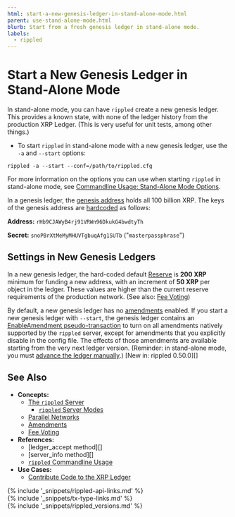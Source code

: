 ```yaml
---
html: start-a-new-genesis-ledger-in-stand-alone-mode.html
parent: use-stand-alone-mode.html
blurb: Start from a fresh genesis ledger in stand-alone mode.
labels:
  - rippled
---
```

# Start a New Genesis Ledger in Stand-Alone Mode

In stand-alone mode, you can have `rippled` create a new genesis ledger. This provides a known state, with none of the ledger history from the production XRP Ledger. (This is very useful for unit tests, among other things.)

* To start `rippled` in stand-alone mode with a new genesis ledger, use the `-a` and `--start` options:

```
rippled -a --start --conf=/path/to/rippled.cfg
```

For more information on the options you can use when starting `rippled` in stand-alone mode, see [Commandline Usage: Stand-Alone Mode Options](commandline-usage.html#stand-alone-mode-options).

In a genesis ledger, the [genesis address](accounts.html#special-addresses) holds all 100 billion XRP. The keys of the genesis address are [hardcoded](https://github.com/ripple/rippled/blob/94ed5b3a53077d815ad0dd65d490c8d37a147361/src/ripple/app/ledger/Ledger.cpp#L184) as follows:

**Address:** `rHb9CJAWyB4rj91VRWn96DkukG4bwdtyTh`

**Secret:** `snoPBrXtMeMyMHUVTgbuqAfg1SUTb` ("`masterpassphrase`")

## Settings in New Genesis Ledgers

In a new genesis ledger, the hard-coded default [Reserve](reserves.html) is **200 XRP** minimum for funding a new address, with an increment of **50 XRP** per object in the ledger. These values are higher than the current reserve requirements of the production network. (See also: [Fee Voting](fee-voting.html))

By default, a new genesis ledger has no [amendments](amendments.html) enabled. If you start a new genesis ledger with `--start`, the genesis ledger contains an [EnableAmendment pseudo-transaction](enableamendment.html) to turn on all amendments natively supported by the `rippled` server, except for amendments that you explicitly disable in the config file. The effects of those amendments are available starting from the very next ledger version. (Reminder: in stand-alone mode, you must [advance the ledger manually](advance-the-ledger-in-stand-alone-mode.html).) [New in: rippled 0.50.0][]

## See Also

- **Concepts:**
    - [The `rippled` Server](the-rippled-server.html)
        - [`rippled` Server Modes](rippled-server-modes.html)
    - [Parallel Networks](parallel-networks.html)
    - [Amendments](amendments.html)
    - [Fee Voting](fee-voting.html)
- **References:**
    - [ledger_accept method][]
    - [server_info method][]
    - [`rippled` Commandline Usage](commandline-usage.html)
- **Use Cases:**
    - [Contribute Code to the XRP Ledger](contribute-code-to-rippled.html)

<!--{# common link defs #}-->
{% include '_snippets/rippled-api-links.md' %}			
{% include '_snippets/tx-type-links.md' %}			
{% include '_snippets/rippled_versions.md' %}
